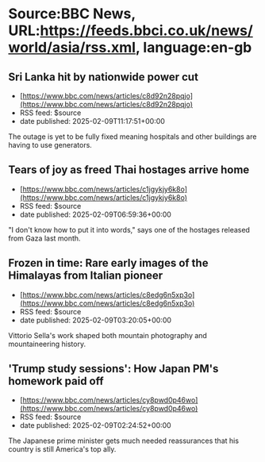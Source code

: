 # Source:BBC News, URL:https://feeds.bbci.co.uk/news/world/asia/rss.xml, language:en-gb

## Sri Lanka hit by nationwide power cut
 - [https://www.bbc.com/news/articles/c8d92n28pqjo](https://www.bbc.com/news/articles/c8d92n28pqjo)
 - RSS feed: $source
 - date published: 2025-02-09T11:17:51+00:00

The outage is yet to be fully fixed meaning hospitals and other buildings are having to use generators.

## Tears of joy as freed Thai hostages arrive home
 - [https://www.bbc.com/news/articles/c1jgykjy6k8o](https://www.bbc.com/news/articles/c1jgykjy6k8o)
 - RSS feed: $source
 - date published: 2025-02-09T06:59:36+00:00

"I don't know how to put it into words," says one of the hostages released from Gaza last month.

## Frozen in time: Rare early images of the Himalayas from Italian pioneer
 - [https://www.bbc.com/news/articles/c8edg6n5xp3o](https://www.bbc.com/news/articles/c8edg6n5xp3o)
 - RSS feed: $source
 - date published: 2025-02-09T03:20:05+00:00

Vittorio Sella's work shaped both mountain photography and mountaineering history.

## 'Trump study sessions': How Japan PM's homework paid off
 - [https://www.bbc.com/news/articles/cy8pwd0p46wo](https://www.bbc.com/news/articles/cy8pwd0p46wo)
 - RSS feed: $source
 - date published: 2025-02-09T02:24:52+00:00

The Japanese prime minister gets much needed reassurances that his country is still America's top ally.


